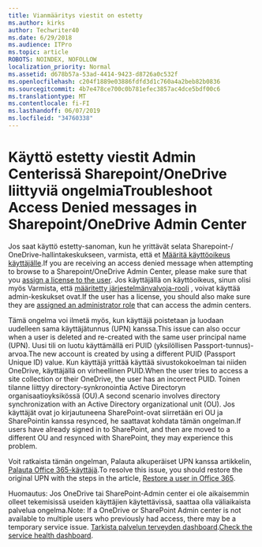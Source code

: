 ```yaml
---
title: Vianmääritys viestit on estetty
ms.author: kirks
author: Techwriter40
ms.date: 6/29/2018
ms.audience: ITPro
ms.topic: article
ROBOTS: NOINDEX, NOFOLLOW
localization_priority: Normal
ms.assetid: d678b57a-53ad-4414-9423-d8726a0c532f
ms.openlocfilehash: c204f1889e03886fdfd3d1c760a4a2beb82b0836
ms.sourcegitcommit: 4b7e478ce700c0b781efec3857ac4dce5bdf00c6
ms.translationtype: MT
ms.contentlocale: fi-FI
ms.lasthandoff: 06/07/2019
ms.locfileid: "34760338"
---
```

# <a name="troubleshoot-access-denied-messages-in-sharepointonedrive-admin-center"></a><span data-ttu-id="f9e68-102">Käyttö estetty viestit Admin Centerissä Sharepoint/OneDrive liittyviä ongelmia</span><span class="sxs-lookup"><span data-stu-id="f9e68-102">Troubleshoot Access Denied messages in Sharepoint/OneDrive Admin Center</span></span>

<span data-ttu-id="f9e68-103">Jos saat käyttö estetty-sanoman, kun he yrittävät selata Sharepoint-/ OneDrive-hallintakeskukseen, varmista, että et [Määritä käyttöoikeus käyttäjälle](https://docs.microsoft.com/office365/admin/subscriptions-and-billing/assign-licenses-to-users?view=o365-worldwide&amp;tabs=One).</span><span class="sxs-lookup"><span data-stu-id="f9e68-103">If you are receiving an access denied message when attempting to browse to a Sharepoint/OneDrive Admin Center, please make sure that you [assign a license to the user](https://docs.microsoft.com/office365/admin/subscriptions-and-billing/assign-licenses-to-users?view=o365-worldwide&amp;tabs=One).</span></span> <span data-ttu-id="f9e68-104">Jos käyttäjällä on käyttöoikeus, sinun olisi myös Varmista, että [määritetty järjestelmänvalvoja-rooli](https://docs.microsoft.com/office365/admin/add-users/about-admin-roles?view=o365-worldwide) , voivat käyttää admin-keskukset ovat.</span><span class="sxs-lookup"><span data-stu-id="f9e68-104">If the user has a license, you should also make sure they are [assigned an administrator role](https://docs.microsoft.com/office365/admin/add-users/about-admin-roles?view=o365-worldwide) that can access the admin centers.</span></span>

<span data-ttu-id="f9e68-105">Tämä ongelma voi ilmetä myös, kun käyttäjä poistetaan ja luodaan uudelleen sama käyttäjätunnus (UPN) kanssa.</span><span class="sxs-lookup"><span data-stu-id="f9e68-105">This issue can also occur when a user is deleted and re-created with the same user principal name (UPN).</span></span> <span data-ttu-id="f9e68-106">Uusi tili on luotu käyttämällä eri PUID (yksilöllisen Passport-tunnus)-arvoa.</span><span class="sxs-lookup"><span data-stu-id="f9e68-106">The new account is created by using a different PUID (Passport Unique ID) value.</span></span> <span data-ttu-id="f9e68-107">Kun käyttäjä yrittää käyttää sivustokokoelman tai niiden OneDrive, käyttäjällä on virheellinen PUID.</span><span class="sxs-lookup"><span data-stu-id="f9e68-107">When the user tries to access a site collection or their OneDrive, the user has an incorrect PUID.</span></span> <span data-ttu-id="f9e68-108">Toinen tilanne liittyy directory-synkronointia Active Directoryn organisaatioyksikössä (OU).</span><span class="sxs-lookup"><span data-stu-id="f9e68-108">A second scenario involves directory synchronization with an Active Directory organizational unit (OU).</span></span> <span data-ttu-id="f9e68-109">Jos käyttäjät ovat jo kirjautuneena SharePoint-ovat siirretään eri OU ja SharePointin kanssa resynced, he saattavat kohdata tämän ongelman.</span><span class="sxs-lookup"><span data-stu-id="f9e68-109">If users have already signed in to SharePoint, and then are moved to a different OU and resynced with SharePoint, they may experience this problem.</span></span>

<span data-ttu-id="f9e68-110">Voit ratkaista tämän ongelman, Palauta alkuperäiset UPN kanssa artikkelin, [Palauta Office 365-käyttäjä](https://docs.microsoft.com/office365/admin/add-users/restore-user?view=o365-worldwide).</span><span class="sxs-lookup"><span data-stu-id="f9e68-110">To resolve this issue, you should restore the original UPN with the steps in the article, [Restore a user in Office 365](https://docs.microsoft.com/office365/admin/add-users/restore-user?view=o365-worldwide).</span></span>

<span data-ttu-id="f9e68-111">Huomautus: Jos OneDrive tai SharePoint-Admin center ei ole aikaisemmin olleet tekemisissä useiden käyttäjien käytettävissä, saattaa olla väliaikaista palvelua ongelma.</span><span class="sxs-lookup"><span data-stu-id="f9e68-111">Note: If a OneDrive or SharePoint Admin center is not available to multiple users who previously had access, there may be a temporary service issue.</span></span>  <span data-ttu-id="f9e68-112">[Tarkista palvelun terveyden dashboard](https://portal.office.com/adminportal/home#/servicehealth).</span><span class="sxs-lookup"><span data-stu-id="f9e68-112">[Check the service health dashboard](https://portal.office.com/adminportal/home#/servicehealth).</span></span>


